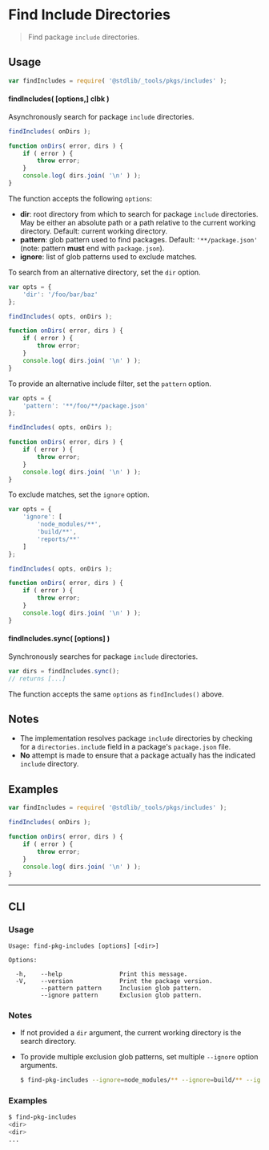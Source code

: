 <!--

@license Apache-2.0

Copyright (c) 2021 The Stdlib Authors.

Licensed under the Apache License, Version 2.0 (the "License");
you may not use this file except in compliance with the License.
You may obtain a copy of the License at

   http://www.apache.org/licenses/LICENSE-2.0

Unless required by applicable law or agreed to in writing, software
distributed under the License is distributed on an "AS IS" BASIS,
WITHOUT WARRANTIES OR CONDITIONS OF ANY KIND, either express or implied.
See the License for the specific language governing permissions and
limitations under the License.

-->

# Find Include Directories

> Find package `include` directories.

<section class="usage">

## Usage

```javascript
var findIncludes = require( '@stdlib/_tools/pkgs/includes' );
```

#### findIncludes( \[options,] clbk )

Asynchronously search for package `include` directories.

<!-- run-disable -->

```javascript
findIncludes( onDirs );

function onDirs( error, dirs ) {
    if ( error ) {
        throw error;
    }
    console.log( dirs.join( '\n' ) );
}
```

The function accepts the following `options`:

-   **dir**: root directory from which to search for package `include` directories. May be either an absolute path or a path relative to the current working directory. Default: current working directory.
-   **pattern**: glob pattern used to find packages. Default: `'**/package.json'` (note: pattern **must** end with `package.json`).
-   **ignore**: list of glob patterns used to exclude matches.

To search from an alternative directory, set the `dir` option.

<!-- run-disable -->

```javascript
var opts = {
    'dir': '/foo/bar/baz'
};

findIncludes( opts, onDirs );

function onDirs( error, dirs ) {
    if ( error ) {
        throw error;
    }
    console.log( dirs.join( '\n' ) );
}
```

To provide an alternative include filter, set the `pattern` option.

<!-- run-disable -->

```javascript
var opts = {
    'pattern': '**/foo/**/package.json'
};

findIncludes( opts, onDirs );

function onDirs( error, dirs ) {
    if ( error ) {
        throw error;
    }
    console.log( dirs.join( '\n' ) );
}
```

To exclude matches, set the `ignore` option.

<!-- run-disable -->

```javascript
var opts = {
    'ignore': [
        'node_modules/**',
        'build/**',
        'reports/**'
    ]
};

findIncludes( opts, onDirs );

function onDirs( error, dirs ) {
    if ( error ) {
        throw error;
    }
    console.log( dirs.join( '\n' ) );
}
```

#### findIncludes.sync( \[options] )

Synchronously searches for package `include` directories.

<!-- run-disable -->

```javascript
var dirs = findIncludes.sync();
// returns [...]
```

The function accepts the same `options` as `findIncludes()` above.

</section>

<!-- /.usage -->

<section class="notes">

## Notes

-   The implementation resolves package `include` directories by checking for a `directories.include` field in a package's `package.json` file. 
-   **No** attempt is made to ensure that a package actually has the indicated `include` directory.

</section>

<!-- /.notes -->

<section class="examples">

## Examples

<!-- eslint no-undef: "error" -->

<!-- run-disable -->

```javascript
var findIncludes = require( '@stdlib/_tools/pkgs/includes' );

findIncludes( onDirs );

function onDirs( error, dirs ) {
    if ( error ) {
        throw error;
    }
    console.log( dirs.join( '\n' ) );
}
```

</section>

<!-- /.examples -->

* * *

<section class="cli">

## CLI

<section class="usage">

### Usage

```text
Usage: find-pkg-includes [options] [<dir>]

Options:

  -h,    --help                Print this message.
  -V,    --version             Print the package version.
         --pattern pattern     Inclusion glob pattern.
         --ignore pattern      Exclusion glob pattern.
```

</section>

<!-- /.usage -->

<section class="notes">

### Notes

-   If not provided a `dir` argument, the current working directory is the search directory.

-   To provide multiple exclusion glob patterns, set multiple `--ignore` option arguments.

    ```bash
    $ find-pkg-includes --ignore=node_modules/** --ignore=build/** --ignore=reports/**
    ```

</section>

<!-- /.notes -->

<section class="examples">

### Examples

```bash
$ find-pkg-includes
<dir>
<dir>
...
```

</section>

<!-- /.examples -->

</section>

<!-- /.cli -->

<!-- Section for related `stdlib` packages. Do not manually edit this section, as it is automatically populated. -->

<section class="related">

</section>

<!-- /.related -->

<!-- Section for all links. Make sure to keep an empty line after the `section` element and another before the `/section` close. -->

<section class="links">

</section>

<!-- /.links -->
